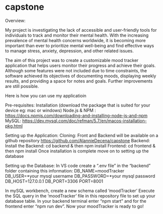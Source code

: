 # capstone

Overview:

My project is investigating  the lack of accessible and user-friendly tools for individuals to track and monitor their mental health. With the increasing prevalence of mental health concerns worldwide, it is becoming more important than ever to prioritize mental well-being and find effective ways to manage stress, anxiety, depression, and other related issues.

The aim of this project was to create a customizable mood tracker application that helps users monitor their progress and achieve their goals. Although some features were not included due to time constraints, the software achieved its objectives of documenting moods, displaying weekly results, and providing a space for notes and goals. Further improvements are still possible.


Here is how you can use my applicatioin 

Pre-requisites: Installation 
(download the package that is suited for your device eg: mac or windows)
	Node.js & NPM : 
	https://docs.npmjs.com/downloading-and-installing-node-js-and-npm
	MySQL: https://dev.mysql.com/doc/refman/5.7/en/macos-installation-pkg.html
	
Setting up the Application:
Cloning: Front and Backend will be available on a github repository 
https://github.com/AlannieDecena/capstone
Backend: Install the Backend: cd backend & then npm install
Frontend: cd frontend & then npm install
	Once installation is complete move on to setting up the database
  
Setting up the Database:
In VS code create a “.env file” in the “backend” folder
containing this information:
DB_NAME=moodTracker
DB_USER=*your mysql username
DB_PASSWORD=*your mysql password 
DB_HOST=127.0.0.1
DB_PORT=3306
PORT=8001

In mySQL workbench, create a new schema called ‘moodTracker’
Execute the SQL query in the ‘moodTracker’ file in this repository file to set up your database table.
In your backend terminal enter “npm start” and for the frontend enter “npm run dev”. Now your moodTracker is ready to go!
